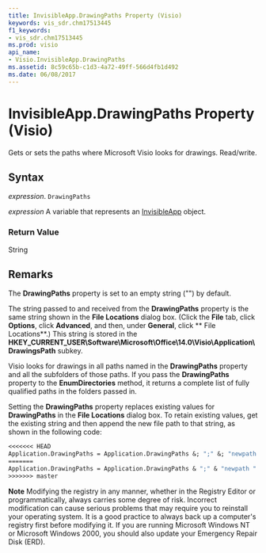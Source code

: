 ```yaml
---
title: InvisibleApp.DrawingPaths Property (Visio)
keywords: vis_sdr.chm17513445
f1_keywords:
- vis_sdr.chm17513445
ms.prod: visio
api_name:
- Visio.InvisibleApp.DrawingPaths
ms.assetid: 8c59c65b-c1d3-4a72-49ff-566d4fb1d492
ms.date: 06/08/2017
---
```



# InvisibleApp.DrawingPaths Property (Visio)

Gets or sets the paths where Microsoft Visio looks for drawings. Read/write.


## Syntax

 _expression_. `DrawingPaths`

 _expression_ A variable that represents an [InvisibleApp](./Visio.InvisibleApp.md) object.


### Return Value

String


## Remarks

The  **DrawingPaths** property is set to an empty string ("") by default.

The string passed to and received from the  **DrawingPaths** property is the same string shown in the **File Locations** dialog box. (Click the **File** tab, click **Options**, click  **Advanced**, and then, under  **General**, click ** File Locations**.) This string is stored in the  **HKEY_CURRENT_USER\Software\Microsoft\Office\14.0\Visio\Application\DrawingsPath** subkey.

Visio looks for drawings in all paths named in the  **DrawingPaths** property and all the subfolders of those paths. If you pass the **DrawingPaths** property to the **EnumDirectories** method, it returns a complete list of fully qualified paths in the folders passed in.

Setting the  **DrawingPaths** property replaces existing values for **DrawingPaths** in the **File Locations** dialog box. To retain existing values, get the existing string and then append the new file path to that string, as shown in the following code:




```vb
<<<<<<< HEAD
Application.DrawingPaths = Application.DrawingPaths &; ";" &; "newpath ".
=======
Application.DrawingPaths = Application.DrawingPaths & ";" & "newpath ".
>>>>>>> master
```


 **Note**  Modifying the registry in any manner, whether in the Registry Editor or programmatically, always carries some degree of risk. Incorrect modification can cause serious problems that may require you to reinstall your operating system. It is a good practice to always back up a computer's registry first before modifying it. If you are running Microsoft Windows NT or Microsoft Windows 2000, you should also update your Emergency Repair Disk (ERD).


